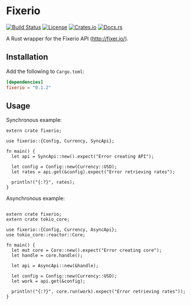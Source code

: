 Fixerio
=========================
[![Build Status](https://img.shields.io/travis/sb89/fixerio/master.svg)](https://travis-ci.org/sb89/fixerio)
[![License](https://img.shields.io/github/license/sb89/fixerio.svg)]()
[![Crates.io](https://img.shields.io/crates/v/fixerio.svg)](https://crates.io/crates/fixerio)
[![Docs.rs](https://docs.rs/fixerio/badge.svg)](https://docs.rs/fixerio)

A Rust wrapper for the Fixerio API (http://fixer.io/).

## Installation
Add the following to `Cargo.toml`:

```toml
[dependencies]
fixerio = "0.1.2"
```

## Usage
Synchronous example:

```rust,no_run
extern crate fixerio;
 
use fixerio::{Config, Currency, SyncApi};

fn main() {
  let api = SyncApi::new().expect("Error creating API");

  let config = Config::new(Currency::USD);
  let rates = api.get(&config).expect("Error retrieving rates");

  println!("{:?}", rates);
}
```

Asynchronous example:

```rust,no_run

extern crate fixerio;
extern crate tokio_core;

use fixerio::{Config, Currency, AsyncApi};
use tokio_core::reactor::Core;

fn main() {
  let mut core = Core::new().expect("Error creating core");
  let handle = core.handle();

  let api = AsyncApi::new(&handle);

  let config = Config::new(Currency::USD);
  let work = api.get(&config);

  println!("{:?}", core.run(work).expect("Error retrieving rates"));
}
```
